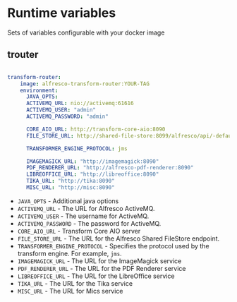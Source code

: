 # Runtime variables

Sets of variables configurable with your docker image

## trouter

```yaml

transform-router:
    image: alfresco-transform-router:YOUR-TAG
    environment:
      JAVA_OPTS: 
      ACTIVEMQ_URL: nio://activemq:61616
      ACTIVEMQ_USER: "admin"
      ACTIVEMQ_PASSWORD: "admin"

      CORE_AIO_URL: http://transform-core-aio:8090
      FILE_STORE_URL: http://shared-file-store:8099/alfresco/api/-default-/private/sfs/versions/1/file

      TRANSFORMER_ENGINE_PROTOCOL: jms

      IMAGEMAGICK_URL: "http://imagemagick:8090"
      PDF_RENDERER_URL: "http://alfresco-pdf-renderer:8090"
      LIBREOFFICE_URL: "http://libreoffice:8090"
      TIKA_URL: "http://tika:8090"
      MISC_URL: "http://misc:8090"

```

- `JAVA_OPTS` - Additional java options
- `ACTIVEMQ_URL` - The URL for Alfresco ActiveMQ.
- `ACTIVEMQ_USER` - The username for ActiveMQ.
- `ACTIVEMQ_PASSWORD` - The password for ActiveMQ.
- `CORE_AIO_URL` - Transform Core AIO server
- `FILE_STORE_URL` - The URL for the Alfresco Shared FileStore endpoint.
- `TRANSFORMER_ENGINE_PROTOCOL` - Specifies the protocol used by the transform engine. For example, `jms`.
- `IMAGEMAGICK_URL` - The URL for the ImageMagick service
- `PDF_RENDERER_URL` - The URL for the PDF Renderer service
- `LIBREOFFICE_URL` - The URL for the LibreOffice service
- `TIKA_URL` - The URL for the Tika service
- `MISC_URL` - The URL for Mics service
